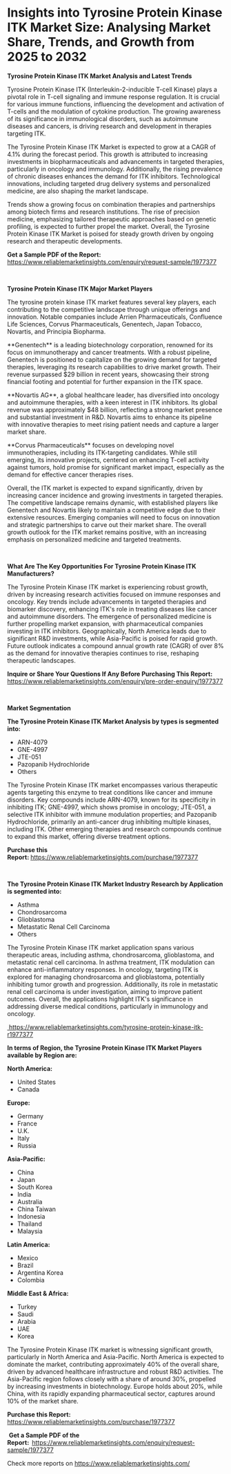 <p><h1>Insights into Tyrosine Protein Kinase ITK Market Size: Analysing Market Share, Trends, and Growth from 2025 to 2032</h1></p><p><strong>Tyrosine Protein Kinase ITK Market Analysis and Latest Trends</strong></p>
<p><p>Tyrosine Protein Kinase ITK (Interleukin-2-inducible T-cell Kinase) plays a pivotal role in T-cell signaling and immune response regulation. It is crucial for various immune functions, influencing the development and activation of T-cells and the modulation of cytokine production. The growing awareness of its significance in immunological disorders, such as autoimmune diseases and cancers, is driving research and development in therapies targeting ITK.</p><p>The Tyrosine Protein Kinase ITK Market is expected to grow at a CAGR of 4.1% during the forecast period. This growth is attributed to increasing investments in biopharmaceuticals and advancements in targeted therapies, particularly in oncology and immunology. Additionally, the rising prevalence of chronic diseases enhances the demand for ITK inhibitors. Technological innovations, including targeted drug delivery systems and personalized medicine, are also shaping the market landscape. </p><p>Trends show a growing focus on combination therapies and partnerships among biotech firms and research institutions. The rise of precision medicine, emphasizing tailored therapeutic approaches based on genetic profiling, is expected to further propel the market. Overall, the Tyrosine Protein Kinase ITK Market is poised for steady growth driven by ongoing research and therapeutic developments.</p></p>
<p><strong>Get a Sample PDF of the Report:&nbsp;</strong> <a href="https://www.reliablemarketinsights.com/enquiry/request-sample/1977377?utm_campaign=2888&utm_medium=2&utm_source=Github&utm_content=ia&utm_term=09032025&utm_id=tyrosine-protein-kinase-itk">https://www.reliablemarketinsights.com/enquiry/request-sample/1977377</a></p>
<p>&nbsp;</p>
<p><strong>Tyrosine Protein Kinase ITK Major Market Players</strong></p>
<p><p>The tyrosine protein kinase ITK market features several key players, each contributing to the competitive landscape through unique offerings and innovation. Notable companies include Arrien Pharmaceuticals, Confluence Life Sciences, Corvus Pharmaceuticals, Genentech, Japan Tobacco, Novartis, and Principia Biopharma.</p><p>**Genentech** is a leading biotechnology corporation, renowned for its focus on immunotherapy and cancer treatments. With a robust pipeline, Genentech is positioned to capitalize on the growing demand for targeted therapies, leveraging its research capabilities to drive market growth. Their revenue surpassed $29 billion in recent years, showcasing their strong financial footing and potential for further expansion in the ITK space.</p><p>**Novartis AG**, a global healthcare leader, has diversified into oncology and autoimmune therapies, with a keen interest in ITK inhibitors. Its global revenue was approximately $48 billion, reflecting a strong market presence and substantial investment in R&D. Novartis aims to enhance its pipeline with innovative therapies to meet rising patient needs and capture a larger market share.</p><p>**Corvus Pharmaceuticals** focuses on developing novel immunotherapies, including its ITK-targeting candidates. While still emerging, its innovative projects, centered on enhancing T-cell activity against tumors, hold promise for significant market impact, especially as the demand for effective cancer therapies rises.</p><p>Overall, the ITK market is expected to expand significantly, driven by increasing cancer incidence and growing investments in targeted therapies. The competitive landscape remains dynamic, with established players like Genentech and Novartis likely to maintain a competitive edge due to their extensive resources. Emerging companies will need to focus on innovation and strategic partnerships to carve out their market share. The overall growth outlook for the ITK market remains positive, with an increasing emphasis on personalized medicine and targeted treatments.</p></p>
<p>&nbsp;</p>
<p><strong>What Are The Key Opportunities For Tyrosine Protein Kinase ITK Manufacturers?</strong></p>
<p><p>The Tyrosine Protein Kinase ITK market is experiencing robust growth, driven by increasing research activities focused on immune responses and oncology. Key trends include advancements in targeted therapies and biomarker discovery, enhancing ITK's role in treating diseases like cancer and autoimmune disorders. The emergence of personalized medicine is further propelling market expansion, with pharmaceutical companies investing in ITK inhibitors. Geographically, North America leads due to significant R&D investments, while Asia-Pacific is poised for rapid growth. Future outlook indicates a compound annual growth rate (CAGR) of over 8% as the demand for innovative therapies continues to rise, reshaping therapeutic landscapes.</p></p>
<p><strong>Inquire or Share Your Questions If Any Before Purchasing This Report:</strong> <a href="https://www.reliablemarketinsights.com/enquiry/pre-order-enquiry/1977377?utm_campaign=2888&utm_medium=2&utm_source=Github&utm_content=ia&utm_term=09032025&utm_id=tyrosine-protein-kinase-itk">https://www.reliablemarketinsights.com/enquiry/pre-order-enquiry/1977377</a></p>
<p>&nbsp;</p>
<p><strong>Market Segmentation</strong></p>
<p><strong>The Tyrosine Protein Kinase ITK Market Analysis by types is segmented into:</strong></p>
<p><ul><li>ARN-4079</li><li>GNE-4997</li><li>JTE-051</li><li>Pazopanib Hydrochloride</li><li>Others</li></ul></p>
<p><p>The Tyrosine Protein Kinase ITK market encompasses various therapeutic agents targeting this enzyme to treat conditions like cancer and immune disorders. Key compounds include ARN-4079, known for its specificity in inhibiting ITK; GNE-4997, which shows promise in oncology; JTE-051, a selective ITK inhibitor with immune modulation properties; and Pazopanib Hydrochloride, primarily an anti-cancer drug inhibiting multiple kinases, including ITK. Other emerging therapies and research compounds continue to expand this market, offering diverse treatment options.</p></p>
<p><strong>Purchase this Report:&nbsp;</strong><a href="https://www.reliablemarketinsights.com/purchase/1977377?utm_campaign=2888&utm_medium=2&utm_source=Github&utm_content=ia&utm_term=09032025&utm_id=tyrosine-protein-kinase-itk">https://www.reliablemarketinsights.com/purchase/1977377</a></p>
<p>&nbsp;</p>
<p><strong>The Tyrosine Protein Kinase ITK Market Industry Research by Application is segmented into:</strong></p>
<p><ul><li>Asthma</li><li>Chondrosarcoma</li><li>Glioblastoma</li><li>Metastatic Renal Cell Carcinoma</li><li>Others</li></ul></p>
<p><p>The Tyrosine Protein Kinase ITK market application spans various therapeutic areas, including asthma, chondrosarcoma, glioblastoma, and metastatic renal cell carcinoma. In asthma treatment, ITK modulation can enhance anti-inflammatory responses. In oncology, targeting ITK is explored for managing chondrosarcoma and glioblastoma, potentially inhibiting tumor growth and progression. Additionally, its role in metastatic renal cell carcinoma is under investigation, aiming to improve patient outcomes. Overall, the applications highlight ITK's significance in addressing diverse medical conditions, particularly in immunology and oncology.</p></p>
<p><a href="https://www.reliablemarketinsights.com/tyrosine-protein-kinase-itk-r1977377?utm_campaign=2888&utm_medium=2&utm_source=Github&utm_content=ia&utm_term=09032025&utm_id=tyrosine-protein-kinase-itk">&nbsp;https://www.reliablemarketinsights.com/tyrosine-protein-kinase-itk-r1977377</a></p>
<p><strong>In terms of Region, the Tyrosine Protein Kinase ITK Market Players available by Region are:</strong></p>
<p>
    <p> <strong> North America: </strong>
        <ul>
            <li>United States</li>
            <li>Canada</li>
        </ul>
        </p> 
    <p> <strong> Europe: </strong>
        <ul>
            <li>Germany</li>
            <li>France</li>
            <li>U.K.</li>
            <li>Italy</li>
            <li>Russia</li>
        </ul>
        </p> 
    <p> <strong> Asia-Pacific: </strong>
        <ul>
            <li>China</li>
            <li>Japan</li>
            <li>South Korea</li>
            <li>India</li>
            <li>Australia</li>
            <li>China Taiwan</li>
            <li>Indonesia</li>
            <li>Thailand</li>
            <li>Malaysia</li>
        </ul>
        </p> 
    <p> <strong> Latin America: </strong>
        <ul>
            <li>Mexico</li>
            <li>Brazil</li>
            <li>Argentina Korea</li>
            <li>Colombia</li>
        </ul>
        </p> 
    <p> <strong> Middle East & Africa: </strong>
        <ul>
            <li>Turkey</li>
            <li>Saudi</li>
            <li>Arabia</li>
            <li>UAE</li>
            <li>Korea</li>
        </ul>
    </p>
    </p>
<p><p>The Tyrosine Protein Kinase ITK market is witnessing significant growth, particularly in North America and Asia-Pacific. North America is expected to dominate the market, contributing approximately 40% of the overall share, driven by advanced healthcare infrastructure and robust R&D activities. The Asia-Pacific region follows closely with a share of around 30%, propelled by increasing investments in biotechnology. Europe holds about 20%, while China, with its rapidly expanding pharmaceutical sector, captures around 10% of the market share.</p></p>
<p><strong>Purchase this Report: </strong><a href="https://www.reliablemarketinsights.com/purchase/1977377?utm_campaign=2888&utm_medium=2&utm_source=Github&utm_content=ia&utm_term=09032025&utm_id=tyrosine-protein-kinase-itk">https://www.reliablemarketinsights.com/purchase/1977377</a></p>
<p>&nbsp;<strong>Get a Sample PDF of the Report:&nbsp;&nbsp;</strong><a href="https://www.reliablemarketinsights.com/enquiry/request-sample/1977377?utm_campaign=2888&utm_medium=2&utm_source=Github&utm_content=ia&utm_term=09032025&utm_id=tyrosine-protein-kinase-itk">https://www.reliablemarketinsights.com/enquiry/request-sample/1977377</a></p>
<p><strong></strong></p>
<p>Check more reports on <a href="https://www.reliablemarketinsights.com/?utm_campaign=2888&utm_medium=2&utm_source=Github&utm_content=ia&utm_term=09032025&utm_id=tyrosine-protein-kinase-itk">https://www.reliablemarketinsights.com/</a></p>